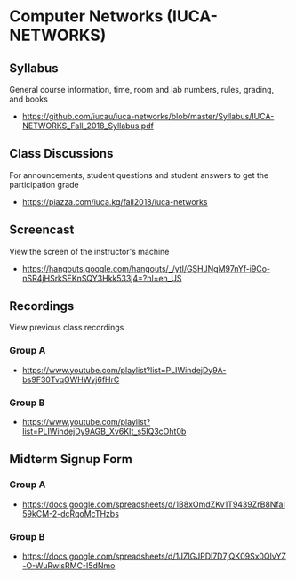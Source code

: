 # Computer Networks (IUCA-NETWORKS)

## Syllabus

General course information, time, room and lab numbers, rules, grading, and
books

* <https://github.com/iucau/iuca-networks/blob/master/Syllabus/IUCA-NETWORKS_Fall_2018_Syllabus.pdf>

## Class Discussions

For announcements, student questions and student answers to get the
participation grade

* <https://piazza.com/iuca.kg/fall2018/iuca-networks>

## Screencast

View the screen of the instructor's machine

* <https://hangouts.google.com/hangouts/_/ytl/GSHJNgM97nYf-i9Co-nSR4jHSrkSEKnSQY3Hkk533j4=?hl=en_US>

## Recordings

View previous class recordings

### Group A

* <https://www.youtube.com/playlist?list=PLIWindejDy9A-bs9F30TvqGWHWyj6fHrC>

### Group B

* <https://www.youtube.com/playlist?list=PLIWindejDy9AGB_Xv6KIt_s5IQ3cOht0b>

## Midterm Signup Form

### Group A

* <https://docs.google.com/spreadsheets/d/1B8xOmdZKv1T9439ZrB8NfaI59kCM-2-dcRqoMcTHzbs>

### Group B

* <https://docs.google.com/spreadsheets/d/1JZlGJPDl7D7jQK09Sx0QlvYZ-O-WuRwisRMC-I5dNmo>
